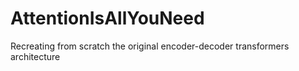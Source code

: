 # AttentionIsAllYouNeed
Recreating from scratch the original encoder-decoder transformers architecture
